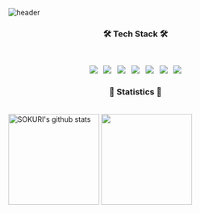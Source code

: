![header](https://capsule-render.vercel.app/api?type=waving&color=auto&height=200&section=header&text=kimjunbo&fontSize=90&animation=fadeIn&fontAlignY=38&&descAlignY=51&descAlign=62)

  
<h3 align="center"><b>🛠 Tech Stack 🛠</b></h3></br>
<p align="center">	
<img src="https://img.shields.io/badge/Java-CC3D3D?style=flat-badge&logo=java&logoColor=withe"/> &nbsp 
<img src="https://img.shields.io/badge/Spring-6DB33F.svg?&flat&logo=Spring&logoColor=white"/> &nbsp 
<img src="https://img.shields.io/badge/-Spring%20Boot-6DB33F?logo=spring%20boot&logoColor=white"/> &nbsp 
<img src="https://img.shields.io/badge/-Spring%20MVC-6DB33F"/> &nbsp
<img src="https://img.shields.io/badge/-Spring%20Data%20JPA-6DB33F?"/> &nbsp
<img src="https://img.shields.io/badge/-MySQL-4479A1?logo=mysql&logoColor=white"/> &nbsp
<img src="https://img.shields.io/badge/JavaScript-F7DF1E?style=flat-badge&logo=JavaScript&logoColor=white"/>


<h3 align="center"><b>🌌 Statistics 🌌</b></h3></br>
<div style="display: flex, height:180px">
<img align="center" style="height:180px" src="https://github-readme-stats.vercel.app/api?username=kimjunbo&show_icons=true&include_all_commits=true&theme=gruvbox&hide_border=true" alt="SOKURI's github stats" />
<img align="center" style="height:180px;" src="https://github-readme-stats.vercel.app/api/top-langs/?username=kimjunbo&layout=compact&theme=gruvbox&hide_border=true" />
</div>

